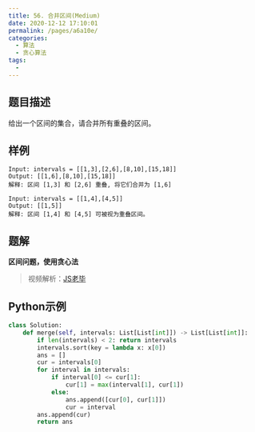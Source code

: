 ```yaml
---
title: 56. 合并区间(Medium)
date: 2020-12-12 17:10:01
permalink: /pages/a6a10e/
categories: 
  - 算法
  - 贪心算法
tags: 
  - 
---
```


## 题目描述

给出一个区间的集合，请合并所有重叠的区间。

## 样例

```
Input: intervals = [[1,3],[2,6],[8,10],[15,18]]
Output: [[1,6],[8,10],[15,18]]
解释: 区间 [1,3] 和 [2,6] 重叠, 将它们合并为 [1,6]

Input: intervals = [[1,4],[4,5]]
Output: [[1,5]]
解释: 区间 [1,4] 和 [4,5] 可被视为重叠区间。
```

## 题解

**区间问题，使用贪心法**

> 视频解析：[JS老毕](https://www.bilibili.com/video/BV1wA411b7qZ?p=14)

## Python示例

```python
class Solution:
    def merge(self, intervals: List[List[int]]) -> List[List[int]]:
        if len(intervals) < 2: return intervals
        intervals.sort(key = lambda x: x[0])
        ans = []
        cur = intervals[0]
        for interval in intervals:
            if interval[0] <= cur[1]:
                cur[1] = max(interval[1], cur[1])
            else:
                ans.append([cur[0], cur[1]])
                cur = interval
        ans.append(cur)
        return ans 
```

